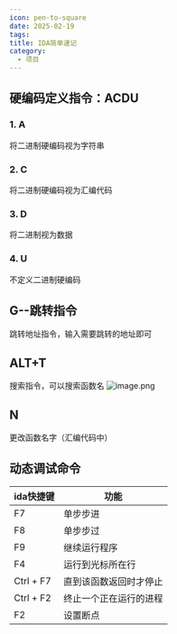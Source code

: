 ```yaml
---
icon: pen-to-square
date: 2025-02-19
tags: 
title: IDA简单速记
category:
  - 项目
---
```

## 硬编码定义指令：ACDU
### 1. A
将二进制硬编码视为字符串
### 2. C
将二进制硬编码视为汇编代码
### 3. D
将二进制视为数据
### 4. U
不定义二进制硬编码
## G--跳转指令
跳转地址指令，输入需要跳转的地址即可

## ALT+T
搜索指令，可以搜索函数名
![image.png](https://cdn.jsdelivr.net/gh/fakeppa/blog-img/20250219201846.png)

## N
更改函数名字（汇编代码中）


## 动态调试命令

| ida快捷键    | 功能          |
| --------- | ----------- |
| F7        | 单步步进        |
| F8        | 单步步过        |
| F9        | 继续运行程序      |
| F4        | 运行到光标所在行    |
| Ctrl + F7 | 直到该函数返回时才停止 |
| Ctrl + F2 | 终止一个正在运行的进程 |
| F2        | 设置断点        |

